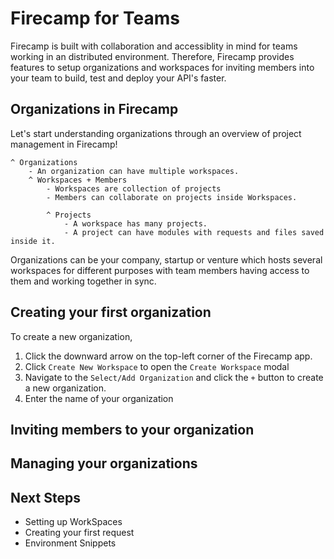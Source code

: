 # Firecamp for Teams

Firecamp is built with collaboration and accessiblity in mind for teams working in an distributed environment. Therefore, Firecamp provides features to setup organizations and workspaces for inviting members into your team to build, test and deploy your API's faster.

## Organizations in Firecamp

Let's start understanding organizations through an overview of project management in Firecamp!

```
^ Organizations
    - An organization can have multiple workspaces.
    ^ Workspaces + Members
        - Workspaces are collection of projects
        - Members can collaborate on projects inside Workspaces.

        ^ Projects
            - A workspace has many projects.
            - A project can have modules with requests and files saved inside it.
```

Organizations can be your company, startup or venture which hosts several workspaces for different purposes with team members having access to them and working together in sync.

## Creating your first organization

To create a new organization,
1. Click the downward arrow on the top-left corner of the Firecamp app.
2. Click `Create New Workspace` to open the `Create Workspace` modal
3. Navigate to the `Select/Add Organization` and click the `+` button to create a new organization.
4. Enter the name of your organization


## Inviting members to your organization



## Managing your organizations


## Next Steps
- Setting up WorkSpaces
- Creating your first request
- Environment Snippets
